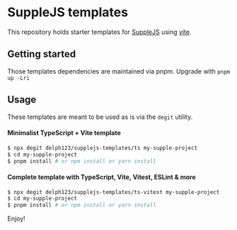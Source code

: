 # SuppleJS templates

This repository holds starter templates for [SuppleJS](https://github.com/delph123/supplejs) using [vite](https://vitejs.dev/).

## Getting started

Those templates dependencies are maintained via pnpm. Upgrade with `pnpm up -Lri`

## Usage

These templates are meant to be used as is via the `degit` utility.

#### Minimalist TypeScript + Vite template

```bash
$ npx degit delph123/supplejs-templates/ts my-supple-project
$ cd my-supple-project
$ pnpm install # or npm install or yarn install
```

#### Complete template with TypeScript, Vite, Vitest, ESLint & more

```bash
$ npx degit delph123/supplejs-templates/ts-vitest my-supple-project
$ cd my-supple-project
$ pnpm install # or npm install or yarn install
```

Enjoy!
